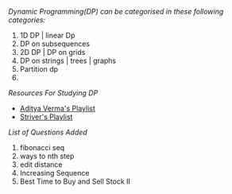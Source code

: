 *Dynamic Programming(DP) can be categorised in these following categories:*

1. 1D DP | linear Dp
1. DP on subsequences
1. 2D DP | DP on grids
1. DP on strings | trees | graphs
1. Partition dp  
1.

*Resources For Studying DP*

- [Aditya Verma's Playlist](https://www.youtube.complaylist?list=PL_z_8CaSLPWekqhdCPmFohncHwz8TY2Go)
- [Striver's Playlist](https://www.youtube.complaylist?list=PLgUwDviBIf0qUlt5H_kiKYaNSqJ81PMMY)

*List of Questions Added*

1. fibonacci seq
2. ways to nth step
3. edit distance
4. Increasing Sequence
5. Best Time to Buy and Sell Stock II


